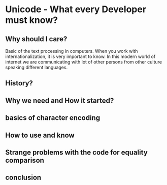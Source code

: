 # Unicode - What every Developer must know?

## Why should I care?

Basic of the text processing in computers. 
When you work with internationalization, it is very important to know.
In this modern world of internet we are communicating with lot of other persons from other culture speaking different languages.

## History?


## Why we need and How it started?

## basics of character encoding

## How to use and know

## Strange problems with the code for equality comparison

## conclusion